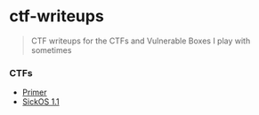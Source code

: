 # ctf-writeups
> CTF writeups for the CTFs and Vulnerable Boxes I play with sometimes

### CTFs

- [Primer](primer.md)
- [SickOS 1.1](sickos-oscp-like.md)
